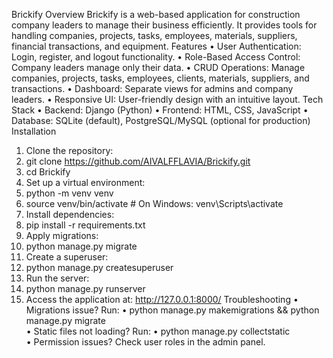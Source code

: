 
Brickify
Overview
Brickify is a web-based application for construction company leaders to manage their business efficiently. It provides tools for handling companies, projects, tasks, employees, materials, suppliers, financial transactions, and equipment. 
Features
•	User Authentication: Login, register, and logout functionality.
•	Role-Based Access Control: Company leaders manage only their data.
•	CRUD Operations: Manage companies, projects, tasks, employees, clients, materials, suppliers, and transactions.
•	Dashboard: Separate views for admins and company leaders.
•	Responsive UI: User-friendly design with an intuitive layout.
Tech Stack
•	Backend: Django (Python)
•	Frontend: HTML, CSS, JavaScript
•	Database: SQLite (default), PostgreSQL/MySQL (optional for production)
Installation
1.	Clone the repository: 
2.	git clone https://github.com/AIVALFFLAVIA/Brickify.git
3.	cd Brickify
4.	Set up a virtual environment: 
5.	python -m venv venv  
6.	source venv/bin/activate  # On Windows: venv\Scripts\activate  
7.	Install dependencies: 
8.	pip install -r requirements.txt  
9.	Apply migrations: 
10.	python manage.py migrate  
11.	Create a superuser: 
12.	python manage.py createsuperuser  
13.	Run the server: 
14.	python manage.py runserver  
15.	Access the application at: http://127.0.0.1:8000/
Troubleshooting
•	Migrations issue? Run: 
•	python manage.py makemigrations && python manage.py migrate  
•	Static files not loading? Run: 
•	python manage.py collectstatic  
•	Permission issues? Check user roles in the admin panel.

